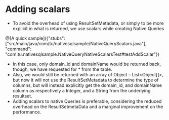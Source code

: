 # Adding scalars

*	To avoid the overhead of using ResultSetMetadata, or simply to be more explicit in what is returned, we use scalars while creating Native Queries

@[A quick sample]({"stubs": ["src/main/java/com/tu/nativesqlsample/NativeQueryScalars.java"], "command": "com.tu.nativesqlsample.NativeQueryNativeScalarsTest#testAddScalar"})

*	In this case, only domain_id and domainName would be returned back, though, we have requested for * from the table. 
*	Also, we would still be returned with an array of Object – List<Object[]>, but now it will not use the ResultSetMetadata to determine the type of columns, but will instead explicitly get the domain_id, and domainName column as respectively a Integer, and a String from the underlying resultset. 
*	Adding scalars to native Queries is preferable, considering the reduced overhead on the ResultSetmetaData and a marginal improvement on the performance. 